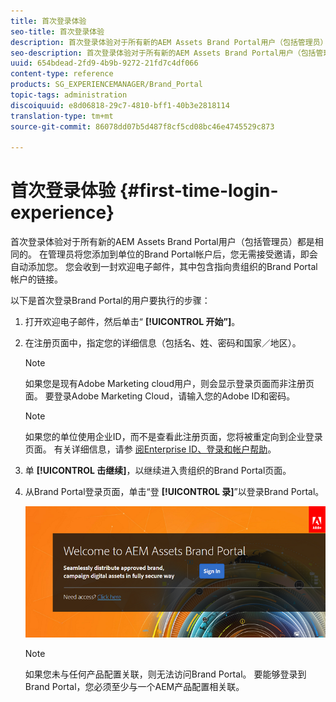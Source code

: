 ```yaml
---
title: 首次登录体验
seo-title: 首次登录体验
description: 首次登录体验对于所有新的AEM Assets Brand Portal用户（包括管理员）都是相同的。 在管理员将您添加到单位的Brand Portal帐户后，您无需接受邀请，即会自动添加您。 您会收到一封欢迎电子邮件，其中包含指向贵组织的Brand Portal帐户的链接。
seo-description: 首次登录体验对于所有新的AEM Assets Brand Portal用户（包括管理员）都是相同的。 在管理员将您添加到单位的Brand Portal帐户后，您无需接受邀请，即会自动添加您。 您会收到一封欢迎电子邮件，其中包含指向贵组织的Brand Portal帐户的链接。
uuid: 654bdead-2fd9-4b9b-9272-21fd7c4df066
content-type: reference
products: SG_EXPERIENCEMANAGER/Brand_Portal
topic-tags: administration
discoiquuid: e8d06818-29c7-4810-bff1-40b3e2818114
translation-type: tm+mt
source-git-commit: 86078dd07b5d487f8cf5cd08bc46e4745529c873

---
```



# 首次登录体验 {#first-time-login-experience}

首次登录体验对于所有新的AEM Assets Brand Portal用户（包括管理员）都是相同的。 在管理员将您添加到单位的Brand Portal帐户后，您无需接受邀请，即会自动添加您。 您会收到一封欢迎电子邮件，其中包含指向贵组织的Brand Portal帐户的链接。

以下是首次登录Brand Portal的用户要执行的步骤：

1. 打开欢迎电子邮件，然后单击“ **[!UICONTROL 开始”]**。

1. 在注册页面中，指定您的详细信息（包括名、姓、密码和国家／地区）。
   >[!NOTE]
   >
   >如果您是现有Adobe Marketing cloud用户，则会显示登录页面而非注册页面。 要登录Adobe Marketing Cloud，请输入您的Adobe ID和密码。

   >[!NOTE]
   >
   >如果您的单位使用企业ID，而不是查看此注册页面，您将被重定向到企业登录页面。 有关详细信息，请参 [阅Enterprise ID、登录和帐户帮助](https://helpx.adobe.com/in/enterprise/kb/enterprise-id-faq.html)。

1. 单 **[!UICONTROL 击继续]**，以继续进入贵组织的Brand Portal页面。
1. 从Brand Portal登录页面，单击“登 **[!UICONTROL 录]**”以登录Brand Portal。

   ![Brand Portal登录页](assets/signin-onboarding.png)

   >[!NOTE]
   >
   >如果您未与任何产品配置关联，则无法访问Brand Portal。 要能够登录到Brand Portal，您必须至少与一个AEM产品配置相关联。
